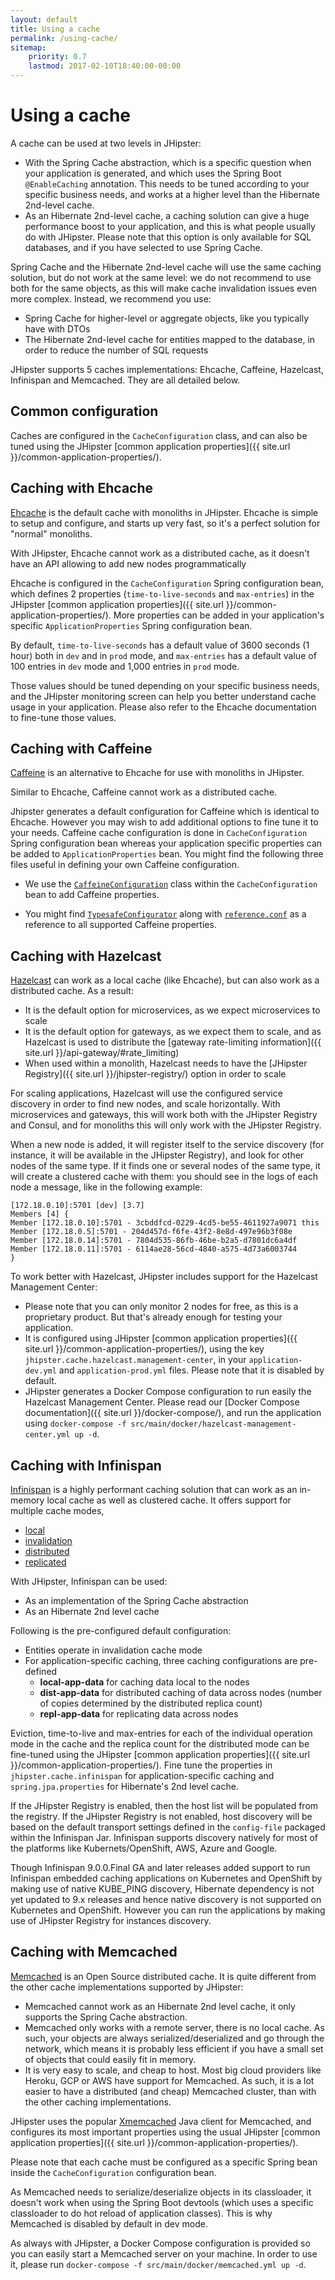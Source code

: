 ```yaml
---
layout: default
title: Using a cache
permalink: /using-cache/
sitemap:
    priority: 0.7
    lastmod: 2017-02-10T18:40:00-00:00
---
```


# <i class="fa fa-line-chart"></i> Using a cache

A cache can be used at two levels in JHipster:

- With the Spring Cache abstraction, which is a specific question when your application is generated, and which uses the Spring Boot `@EnableCaching` annotation. This needs to be tuned according to your specific business needs, and works at a higher level than the Hibernate 2nd-level cache.
- As an Hibernate 2nd-level cache, a caching solution can give a huge performance boost to your application, and this is what people usually do with JHipster. Please note that this option is only available for SQL databases, and if you have selected to use Spring Cache.

Spring Cache and the Hibernate 2nd-level cache will use the same caching solution, but do not work at the same level: we do not recommend to use both for the same objects, as this will make cache invalidation issues even more complex. Instead, we recommend you use:

- Spring Cache for higher-level or aggregate objects, like you typically have with DTOs
- The Hibernate 2nd-level cache for entities mapped to the database, in order to reduce the number of SQL requests

JHipster supports 5 caches implementations: Ehcache, Caffeine, Hazelcast, Infinispan and Memcached. They are all detailed below.

## Common configuration

Caches are configured in the `CacheConfiguration` class, and can also be tuned using the JHipster [common application properties]({{ site.url }}/common-application-properties/).

## Caching with Ehcache

[Ehcache](http://www.ehcache.org/) is the default cache with monoliths in JHipster. Ehcache is simple to setup and configure, and starts up very fast, so it's a perfect solution for "normal" monoliths.

With JHipster, Ehcache cannot work as a distributed cache, as it doesn't have an API allowing to add new nodes programmatically

Ehcache is configured in the `CacheConfiguration` Spring configuration bean, which defines 2 properties (`time-to-live-seconds` and `max-entries`) in the JHipster [common application properties]({{ site.url }}/common-application-properties/). More properties can be added in your application's specific `ApplicationProperties` Spring configuration bean.

By default, `time-to-live-seconds` has a default value of 3600 seconds (1 hour) both in `dev` and in `prod` mode, and `max-entries` has a default value of 100 entries in `dev` mode and 1,000 entries in `prod` mode.

Those values should be tuned depending on your specific business needs, and the JHipster monitoring screen can help you better understand cache usage in your application. Please also refer to the Ehcache documentation to fine-tune those values.

## Caching with Caffeine

[Caffeine](https://github.com/ben-manes/caffeine) is an alternative to Ehcache for use with monoliths in JHipster. 

Similar to Ehcache, Caffeine cannot work as a distributed cache.

Jhipster generates a default configuration for Caffeine which is identical to Ehcache. However you may wish to add additional options to fine tune it to your needs. Caffeine cache configuration is done in `CacheConfiguration` Spring configuration bean whereas your application specific properties can be added to `ApplicationProperties` bean. You might find the following three files useful in defining your own Caffeine configuration.

- We use the [`CaffeineConfiguration`](https://github.com/ben-manes/caffeine/blob/master/jcache/src/main/java/com/github/benmanes/caffeine/jcache/configuration/CaffeineConfiguration.java) class within the `CacheConfiguration` bean to add Caffeine properties.

- You might find [`TypesafeConfigurator`](https://github.com/ben-manes/caffeine/blob/master/jcache/src/main/java/com/github/benmanes/caffeine/jcache/configuration/TypesafeConfigurator.java) along with [`reference.conf`](https://github.com/ben-manes/caffeine/blob/master/jcache/src/main/resources/reference.conf) as a reference to all supported Caffeine properties.

## Caching with Hazelcast

[Hazelcast](https://hazelcast.com/) can work as a local cache (like Ehcache), but can also work as a distributed cache. As a result:

- It is the default option for microservices, as we expect microservices to scale
- It is the default option for gateways, as we expect them to scale, and as Hazelcast is used to distribute the [gateway rate-limiting information]({{ site.url }}/api-gateway/#rate_limiting)
- When used within a monolith, Hazelcast needs to have the [JHipster Registry]({{ site.url }}/jhipster-registry/) option in order to scale

For scaling applications, Hazelcast will use the configured service discovery in order to find new nodes, and scale horizontally. With microservices and gateways, this will work both with the JHipster Registry and Consul, and for monoliths this will only work with the JHipster Registry.

When a new node is added, it will register itself to the service discovery (for instance, it will be available in the JHipster Registry), and look for other nodes of the same type. If it finds one or several nodes of the same type, it will create a clustered cache with them: you should see in the logs of each node a message, like in the following example:

    [172.18.0.10]:5701 [dev] [3.7]
    Members [4] {
    Member [172.18.0.10]:5701 - 3cbddfcd-0229-4cd5-be55-4611927a9071 this
    Member [172.18.0.5]:5701 - 204d457d-f6fe-43f2-8e8d-497e96b3f08e
    Member [172.18.0.14]:5701 - 7804d535-86fb-46be-b2a5-d7801dc6a4df
    Member [172.18.0.11]:5701 - 6114ae28-56cd-4840-a575-4d73a6003744
    }

To work better with Hazelcast, JHipster includes support for the Hazelcast Management Center:

- Please note that you can only monitor 2 nodes for free, as this is a proprietary product. But that's already enough for testing your application.
- It is configured using JHipster [common application properties]({{ site.url }}/common-application-properties/), using the key `jhipster.cache.hazelcast.management-center`, in your `application-dev.yml` and `application-prod.yml` files. Please note that it is disabled by default.
- JHipster generates a Docker Compose configuration to run easily the Hazelcast Management Center. Please read our [Docker Compose documentation]({{ site.url }}/docker-compose/), and run the application using `docker-compose -f src/main/docker/hazelcast-management-center.yml up -d`.

## Caching with Infinispan

[Infinispan](http://infinispan.org/) is a highly performant caching solution that can work as an in-memory local cache as well as clustered cache. It offers support for multiple cache modes,
  - [local](http://infinispan.org/docs/stable/user_guide/user_guide.html#local_mode)
  - [invalidation](http://infinispan.org/docs/stable/user_guide/user_guide.html#invalidation_mode)
  - [distributed](http://infinispan.org/docs/stable/user_guide/user_guide.html#replicated_mode)
  - [replicated](http://infinispan.org/docs/stable/user_guide/user_guide.html#distribution_mode)

With JHipster, Infinispan can be used:

- As an implementation of the Spring Cache abstraction
- As an Hibernate 2nd level cache

Following is the pre-configured default configuration:

- Entities operate in invalidation cache mode
- For application-specific caching, three caching configurations are pre-defined
  - **local-app-data** for caching data local to the nodes
  - **dist-app-data** for distributed caching of data across nodes (number of copies determined by the distributed replica count)
  - **repl-app-data** for replicating data across nodes

Eviction, time-to-live and max-entries for each of the individual operation mode in the cache and the replica count for the distributed mode can be fine-tuned using the JHipster [common application properties]({{ site.url }}/common-application-properties/). Fine tune the properties in `jhipster.cache.infinispan` for application-specific caching and `spring.jpa.properties` for Hibernate's 2nd level cache.

If the JHipster Registry is enabled, then the host list will be populated from the registry. If the JHipster Registry is not enabled, host discovery will be based on the default transport settings defined in the `config-file` packaged within the Infinispan Jar. Infinispan supports discovery natively for most of the platforms like Kubernets/OpenShift, AWS, Azure and Google.

Though Infinispan 9.0.0.Final GA and later releases added support to run Infinispan embedded caching applications on Kubernetes and OpenShift by making use of native KUBE_PING discovery, Hibernate dependency is not yet updated to 9.x releases and hence native discovery is not supported on Kubernetes and OpenShift. However you can run the applications by making use of JHipster Registry for instances discovery.

## Caching with Memcached

[Memcached](https://memcached.org/) is an Open Source distributed cache. It is quite different from the other cache implementations supported by JHipster:

- Memcached cannot work as an Hibernate 2nd level cache, it only supports the Spring Cache abstraction.
- Memcached only works with a remote server, there is no local cache. As such, your objects are always serialized/deserialized and go through the network, which means it is probably less efficient if you have a small set of objects that could easily fit in memory.
- It is very easy to scale, and cheap to host. Most big cloud providers like Heroku, GCP or AWS have support for Memcached. As such, it is a lot easier to have a distributed (and cheap) Memcached cluster, than with the other caching implementations.

JHipster uses the popular [Xmemcached](https://github.com/killme2008/xmemcached) Java client for Memcached, and configures its most important properties using the usual JHipster [common application properties]({{ site.url }}/common-application-properties/).

Please note that each cache must be configured as a specific Spring bean inside the `CacheConfiguration` configuration bean.

As Memcached needs to serialize/deserialize objects in its classloader, it doesn't work when using the Spring Boot devtools (which uses a specific classloader to do hot reload of application classes). This is why Memcached is disabled by default in dev mode.

As always with JHipster, a Docker Compose configuration is provided so you can easily start a Memcached server on your machine. In order to use it, please run `docker-compose -f src/main/docker/memcached.yml up -d`.
